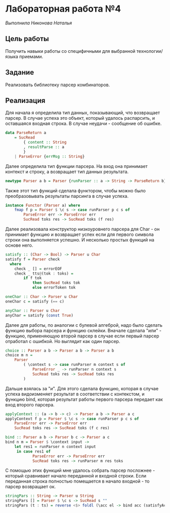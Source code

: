 # Лабораторная работа №4

*Выполнила Никонова Наталья*

## Цель работы

Получить навыки работы со специфичными для выбранной технологии/языка приемами.

## Задание

Реализовать библиотеку парсер комбинаторов.

## Реализация

Для начала я определила тип данных, показывающий, что возвращает парсер. В случае успеха это объект, который удалось распарсить, и оставшаяся входная строка. В случае неудачи - сообщение об ошибке.

```haskell
data ParseReturn a
    = SucRead
        { content :: String
        , resultParse :: a
        }
    | ParseError {errMsg :: String}
```

Далее определила тип функции парсера. На вход она принимает контекст и строку, а возвращает тип данных результата.

```haskell
newtype Parser a b = Parser {runParser :: a -> String -> ParseReturn b}
```

Также этот тип функций сделала функтором, чтобы можно было преобразовывать результаты парсинга в случае успеха.

```haskell
instance Functor (Parser a) where
    fmap f p = Parser $ \c s -> case runParser p c s of
        ParseError err -> ParseError err
        SucRead toks res -> SucRead toks (f res)
```

Далее реализовала конструктор низкоуровнего парсера для Char - он принимает функцию и возвращает успех если для первого символа строки она выполняется успешно. И несколько простых функций на основе него.

```haskell
satisfy :: (Char -> Bool) -> Parser u Char
satisfy f = Parser check
  where
    check _ [] = errorEOF
    check _ tts@(tok : toks) =
        if f tok
            then SucRead toks tok
            else errorToken tok

oneChar :: Char -> Parser u Char
oneChar c = satisfy (== c)

anyChar :: Parser u Char
anyChar = satisfy (const True)
```

Далее для работы, по аналогии с булевой алгеброй, надо было сделать функцию выбора парсера и функцию склейки. Вначале сделала "или" - функцию, применяющую второй парсер в случае если первый парсер отработал с ошибкой. Но выглядит как один парсер.

```haskell
choice :: Parser a b -> Parser a b -> Parser a b
choice m n =
    Parser
        ( \context s -> case runParser m context s of
            ParseError _ -> runParser n context s
            SucRead toks res -> SucRead toks res
        )
```

Дальше взялась за "и". Для этого сделала функцию, которая в случае успеха видоизменяет результат в соответствии с контекстом, и функцию bind, которая результат работы первого парсера передает как вход второго парсера.

```haskell
applyContext :: (a -> b -> c) -> Parser a b -> Parser a c
applyContext f p = Parser $ \c s -> case runParser p c s of
    ParseError err -> ParseError err
    SucRead toks res -> SucRead toks (f c res)

bind :: Parser a b -> Parser b c -> Parser a c
bind n m = Parser $ \context input ->
    let res1 = runParser n context input
     in case res1 of
            ParseError err -> ParseError err
            SucRead toks res -> runParser m res toks
```

С помощью этих функций мне удалось собрать парсер посложнее - который сравнивает начало переданной и входной строки. Если переданная строка полностью помещается в начало входной - то парсер возвращает ок.

```haskell
stringPars :: String -> Parser u String
stringPars [] = Parser $ \c s -> SucRead s ""
stringPars (t : ts) = reverse <$> foldl (\acc el -> bind acc (satisfyAcc (== el))) (fmap (: []) (satisfy (== t))) ts
```